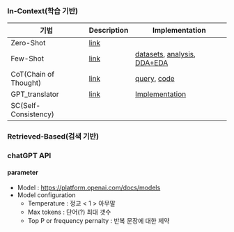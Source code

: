 
### In-Context(학습 기반)
| 기법 | Description | Implementation |
|--|--|--|
| Zero-Shot | [link](./codes/01.zero-shot.ipynb) |  |
| Few-Shot | [link](./codes/02.few-shot.ipynb) | [datasets](./quests/few-shot-customersegmentation.md), [analysis](./quests/few-shot-analysis-customersegmentation.md), [DDA+EDA](./quests/few-shot-customersegmentation.ipynb) |
| CoT(Chain of Thought) | [link](./codes/03.Chain-of-Thought.ipynb) | [query](./quests/CoT-customersegmentation.md/), [code](./quests/CoT-customersegmentation.md/)|
| GPT_translator | [link](./codes/04.GPT_translator.ipynb)|[Implementation](./codes/04.GPT_translator.ipynb) |
| SC(Self-Consistency) |  |


### Retrieved-Based(검색 기반)


### chatGPT API


#### parameter
- Model : https://platform.openai.com/docs/models
- Model configuration 
    + Temperature : 정교 < 1 > 아무말
    + Max tokens : 단어(?) 최대 갯수 
    + Top P or frequency pernalty : 반복 문장에 대한 제약




